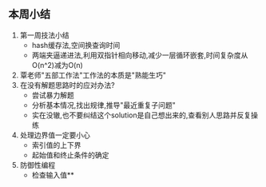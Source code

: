 ## 本周小结
1. 第一周技法小结
   * hash缓存法,空间换查询时间
   * 两端夹逼递进法,利用双指针相向移动,减少一层循环嵌套,时间复杂度从O(n^2)减为O(n)
1. 覃老师"五部工作法"工作法的本质是"熟能生巧"
1. 在没有解题思路时的应对办法?
   * 尝试暴力解题
   * 分析基本情况,找出规律,推导"最近重复子问题"
   * 实在没辙,也不要纠结这个solution是自己想出来的,查看别人思路并反复操练
1. 处理边界值一定要小心
   * 索引值的上下界
   * 起始值和终止条件的确定
1. 防御性编程
   * 检查输入值**
